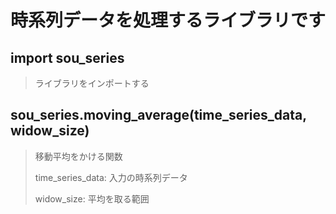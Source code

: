 # 時系列データを処理するライブラリです

## import sou_series
> ライブラリをインポートする

## sou_series.moving_average(time_series_data, widow_size)
> 移動平均をかける関数
> 
> time_series_data: 入力の時系列データ
> 
> widow_size: 平均を取る範囲
